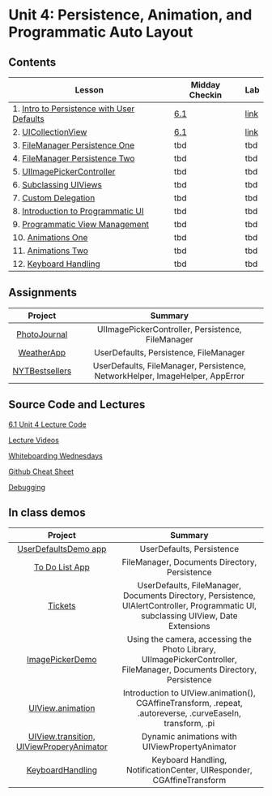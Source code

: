 
# Unit 4: Persistence, Animation, and Programmatic Auto Layout

## Contents

| Lesson | Midday Checkin | Lab |
| --- | --- | --- |
| 1. [Intro to Persistence with User Defaults](./intro-to-persistence-with-userdefaults/README.md) | [6.1](https://canvas.instructure.com/courses/1605734/quizzes/4315434) | [link](https://github.com/joinpursuit/Pursuit-Core-iOS-UserDefaults-Lab/blob/master/README.md) |
| 2. [UICollectionView](./uicollectionview/README.md) | [6.1](https://canvas.instructure.com/courses/1605734/quizzes/4325338) | [link](https://github.com/joinpursuit/Pursuit-Core-iOS-Collection-View-Lab/blob/master/README.md) |
| 3. [FileManager Persistence One](./filemanager-persistence/README.md) | tbd | tbd |
| 4. [FileManager Persistence Two](./filemanager-persistence-continued/README.md) | tbd | tbd |
| 5. [UIImagePickerController](./uiimagepickercontroller/README.md) | tbd | tbd |
| 6. [Subclassing UIViews](./subclassing-uiviews/README.md) | tbd | tbd |
| 7. [Custom Delegation](./custom-delegation/README.md) | tbd | tbd |
| 8. [Introduction to Programmatic UI](./introduction-to-programmatic-ui/README.md) | tbd | tbd |
| 9. [Programmatic View Management](./programmatic-view-management/README.md) | tbd | tbd |
| 10. [Animations One](./animations/README.md) | tbd | tbd |
| 11. [Animations Two](./animations-continued/README.md) | tbd | tbd |
| 12. [Keyboard Handling](./keyboard-handling/README.md) | tbd | tbd |

## Assignments

| Project | Summary |
|:-------:|:------:|
| [PhotoJournal](https://github.com/joinpursuit/Pursuit-Core-iOS-PhotoJournal-Assignment) | UIImagePickerController, Persistence, FileManager |
| [WeatherApp](https://github.com/joinpursuit/Pursuit-Core-iOS-WeatherApp) | UserDefaults, Persistence, FileManager |
| [NYTBestsellers](https://github.com/joinpursuit/Pursuit-Core-iOS-New-York-Times-Bestsellers) | UserDefaults, FileManager, Persistence, NetworkHelper, ImageHelper, AppError |


## Source Code and Lectures

[6.1 Unit 4 Lecture Code](./lecture-files)

[Lecture Videos](https://www.youtube.com/channel/UCDN46W3L67JMtrRb-u_cgCA)

[Whiteboarding Wednesdays](https://github.com/davidlawrencer/whiteboarding-wednesdays)

[Github Cheat Sheet](https://github.com/davidlawrencer/github-cheat-sheet)

[Debugging](./debugging/README.md)

## In class demos

| Project | Summary |
|:-------:|:------:|
| [UserDefaultsDemo app](https://github.com/joinpursuit/Pursuit-Core-iOS-UserDefaults-Demo) | UserDefaults, Persistence |
| [To Do List App](https://github.com/joinpursuit/Pursuit-Core-iOS-To-Do-List) | FileManager, Documents Directory, Persistence |
| [Tickets](https://github.com/joinpursuit/Pursuit-Core-iOS-Tickets) | UserDefaults, FileManager, Documents Directory, Persistence, UIAlertController, Programmatic UI, subclassing UIView, Date Extensions |
| [ImagePickerDemo](https://github.com/joinpursuit/Pursuit-Core-iOS-ImagePickerDemo) | Using the camera, accessing the Photo Library, UIImagePickerController, FileManager, Documents Directory, Persistence |
| [UIView.animation](https://github.com/joinpursuit/Pursuit-Core-iOS-UIView-Animations-Intro) | Introduction to UIView.animation(), CGAffineTransform, .repeat, .autoreverse, .curveEaseIn, transform, .pi |
| [UIView.transition, UIViewProperyAnimator](https://github.com/joinpursuit/Pursuit-Core-iOS-UIView-Animations-Continued) | Dynamic animations with UIViewPropertyAnimator |
| [KeyboardHandling](https://github.com/joinpursuit/Pursuit-Core-iOS-Keyboard-Handling) | Keyboard Handling, NotificationCenter, UIResponder, CGAffineTransform |
